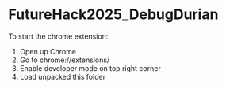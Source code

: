# FutureHack2025_DebugDurian

To start the chrome extension:

1. Open up Chrome
2. Go to chrome://extensions/
3. Enable developer mode on top right corner
4. Load unpacked this folder

